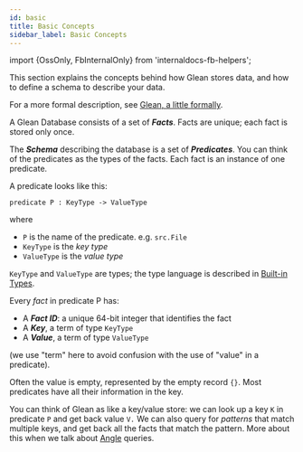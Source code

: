 ```yaml
---
id: basic
title: Basic Concepts
sidebar_label: Basic Concepts
---
```


import {OssOnly, FbInternalOnly} from 'internaldocs-fb-helpers';

This section explains the concepts behind how Glean stores data, and
how to define a schema to describe your data.

<FbInternalOnly>

For a more formal description, see [Glean, a little formally](https://fb.workplace.com/notes/roman-leshchinskiy/glean-a-little-formally/504151247034061/).

</FbInternalOnly>

A Glean Database consists of a set of ***Facts***. Facts are unique;
each fact is stored only once.

The ***Schema*** describing the database is a set of
***Predicates***. You can think of the predicates as the types of the
facts. Each fact is an instance of one predicate.

A predicate looks like this:

```
predicate P : KeyType -> ValueType
```
where

* `P` is the name of the predicate. e.g. `src.File`
* `KeyType` is the *key type*
* `ValueType` is the *value type*

`KeyType` and `ValueType` are types; the type language is described in
[Built-in Types](types.md).

Every *fact* in predicate P has:

* A ***Fact ID***: a unique 64-bit integer that identifies the fact
* A ***Key***, a term of type `KeyType`
* A ***Value***, a term of type `ValueType`

(we use "term" here to avoid confusion with the use of "value" in a predicate).

Often the value is empty, represented by the empty record `{}`. Most
predicates have all their information in the key.

You can think of Glean as like a key/value store: we can look up a key
`K` in predicate `P` and get back value `V.` We can also query for
*patterns* that match multiple keys, and get back all the facts that
match the pattern. More about this when we talk about [Angle](../angle/intro.md)
queries.
